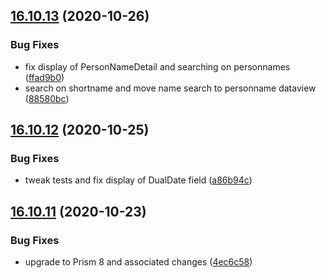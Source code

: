 ## [16.10.13](https://github.com/phandcock/GrampsView/compare/v16.10.12...v16.10.13) (2020-10-26)


### Bug Fixes

* fix display of PersonNameDetail and searching on personnames ([ffad9b0](https://github.com/phandcock/GrampsView/commit/ffad9b0f2a74ba45870a0a4eaf1bcf565a3d3d4f))
* search on shortname and move name search to personname dataview ([88580bc](https://github.com/phandcock/GrampsView/commit/88580bc23089af0c3b5dad77caaa20aa1864f3c0))



## [16.10.12](https://github.com/phandcock/GrampsView/compare/v16.10.11...v16.10.12) (2020-10-25)


### Bug Fixes

* tweak tests and fix display of DualDate field ([a86b94c](https://github.com/phandcock/GrampsView/commit/a86b94cee8d32c36498f6e15708bd1bcdf36cbe2))



## [16.10.11](https://github.com/phandcock/GrampsView/compare/v16.10.10...v16.10.11) (2020-10-23)


### Bug Fixes

* upgrade to Prism 8 and associated changes ([4ec6c58](https://github.com/phandcock/GrampsView/commit/4ec6c587944f6eb4d4d9087b4c76621ad1b42ea7))




